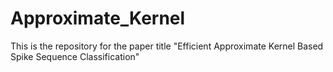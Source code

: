 # Approximate_Kernel
This is the repository for the paper title "Efficient Approximate Kernel Based Spike Sequence Classification"

